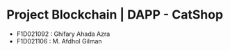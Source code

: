 # Project Blockchain | DAPP - CatShop

- F1D021092 : Ghifary Ahada Azra
- F1D021106 : M. Afdhol Gilman
